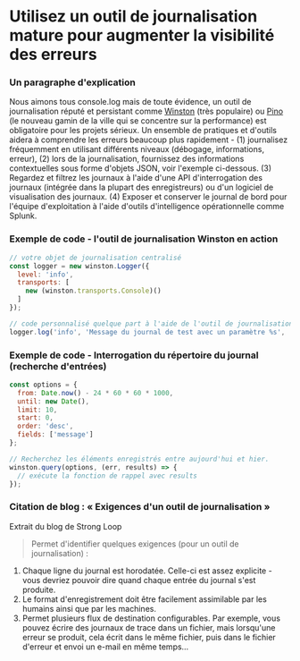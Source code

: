 # Utilisez un outil de journalisation mature pour augmenter la visibilité des erreurs

### Un paragraphe d'explication

Nous aimons tous console.log mais de toute évidence, un outil de journalisation réputé et persistant comme [Winston][winston] (très populaire) ou [Pino][pino] (le nouveau gamin de la ville qui se concentre sur la performance) est obligatoire pour les projets sérieux. Un ensemble de pratiques et d'outils aidera à comprendre les erreurs beaucoup plus rapidement - (1) journalisez fréquemment en utilisant différents niveaux (débogage, informations, erreur), (2) lors de la journalisation, fournissez des informations contextuelles sous forme d'objets JSON, voir l'exemple ci-dessous. (3) Regardez et filtrez les journaux à l'aide d'une API d'interrogation des journaux (intégrée dans la plupart des enregistreurs) ou d'un logiciel de visualisation des journaux. (4) Exposer et conserver le journal de bord pour l'équipe d'exploitation à l'aide d'outils d'intelligence opérationnelle comme Splunk.

[winston]: https://www.npmjs.com/package/winston
[pino]: https://www.npmjs.com/package/pino

### Exemple de code - l'outil de journalisation Winston en action

```javascript
// votre objet de journalisation centralisé
const logger = new winston.Logger({
  level: 'info',
  transports: [
    new (winston.transports.Console)()
  ]
});

// code personnalisé quelque part à l'aide de l'outil de journalisation
logger.log('info', 'Message du journal de test avec un paramètre %s', 'un paramètre', { anything: 'Ce sont des métadonnées' });
```

### Exemple de code - Interrogation du répertoire du journal (recherche d'entrées)

```javascript
const options = {
  from: Date.now() - 24 * 60 * 60 * 1000,
  until: new Date(),
  limit: 10,
  start: 0,
  order: 'desc',
  fields: ['message']
};

// Recherchez les éléments enregistrés entre aujourd'hui et hier.
winston.query(options, (err, results) => {
  // exécute la fonction de rappel avec results
});
```

### Citation de blog : « Exigences d'un outil de journalisation »

 Extrait du blog de Strong Loop

> Permet d'identifier quelques exigences (pour un outil de journalisation) :
1. Chaque ligne du journal est horodatée. Celle-ci est assez explicite - vous devriez pouvoir dire quand chaque entrée du journal s'est produite.
2. Le format d'enregistrement doit être facilement assimilable par les humains ainsi que par les machines.
3. Permet plusieurs flux de destination configurables. Par exemple, vous pouvez écrire des journaux de trace dans un fichier, mais lorsqu'une erreur se produit, cela écrit dans le même fichier, puis dans le fichier d'erreur et envoi un e-mail en même temps…
